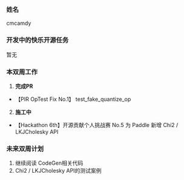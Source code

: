 ### 姓名

cmcamdy

### 开发中的快乐开源任务

暂无

### 本双周工作

1. **完成PR**
  - 【PIR OpTest Fix No.1】 test_fake_quantize_op

2. **施工中**
  - 【Hackathon 6th】开源贡献个人挑战赛 No.5 为 Paddle 新增 Chi2 / LKJCholesky API

### 未来双周计划

1. 继续阅读 CodeGen相关代码
2. Chi2 / LKJCholesky API的测试案例